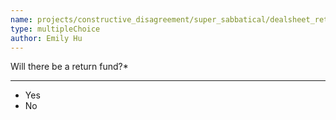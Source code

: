 ```yaml
---
name: projects/constructive_disagreement/super_sabbatical/dealsheet_return_fund.md
type: multipleChoice
author: Emily Hu
---
```


Will there be a return fund?\*

---

- Yes
- No
